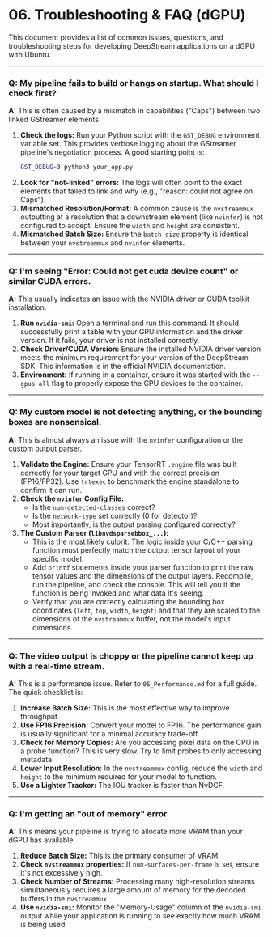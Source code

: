 # 06. Troubleshooting & FAQ (dGPU)

This document provides a list of common issues, questions, and troubleshooting steps for developing DeepStream applications on a dGPU with Ubuntu.

---

### Q: My pipeline fails to build or hangs on startup. What should I check first?

**A:** This is often caused by a mismatch in capabilities ("Caps") between two linked GStreamer elements.

1.  **Check the logs:** Run your Python script with the `GST_DEBUG` environment variable set. This provides verbose logging about the GStreamer pipeline's negotiation process. A good starting point is:
    ```bash
    GST_DEBUG=3 python3 your_app.py
    ```
2.  **Look for "not-linked" errors:** The logs will often point to the exact elements that failed to link and why (e.g., "reason: could not agree on Caps").
3.  **Mismatched Resolution/Format:** A common cause is the `nvstreammux` outputting at a resolution that a downstream element (like `nvinfer`) is not configured to accept. Ensure the `width` and `height` are consistent.
4.  **Mismatched Batch Size:** Ensure the `batch-size` property is identical between your `nvstreammux` and `nvinfer` elements.

---

### Q: I'm seeing "Error: Could not get cuda device count" or similar CUDA errors.

**A:** This usually indicates an issue with the NVIDIA driver or CUDA toolkit installation.

1.  **Run `nvidia-smi`:** Open a terminal and run this command. It should successfully print a table with your GPU information and the driver version. If it fails, your driver is not installed correctly.
2.  **Check Driver/CUDA Version:** Ensure the installed NVIDIA driver version meets the minimum requirement for your version of the DeepStream SDK. This information is in the official NVIDIA documentation.
3.  **Environment:** If running in a container, ensure it was started with the `--gpus all` flag to properly expose the GPU devices to the container.

---

### Q: My custom model is not detecting anything, or the bounding boxes are nonsensical.

**A:** This is almost always an issue with the `nvinfer` configuration or the custom output parser.

1.  **Validate the Engine:** Ensure your TensorRT `.engine` file was built correctly for your target GPU and with the correct precision (FP16/FP32). Use `trtexec` to benchmark the engine standalone to confirm it can run.
2.  **Check the `nvinfer` Config File:**
    *   Is the `num-detected-classes` correct?
    *   Is the `network-type` set correctly (0 for detector)?
    *   Most importantly, is the output parsing configured correctly?
3.  **The Custom Parser (`libnvdsparsebbox_...`):**
    *   This is the most likely culprit. The logic inside your C/C++ parsing function must perfectly match the output tensor layout of your specific model.
    *   Add `printf` statements inside your parser function to print the raw tensor values and the dimensions of the output layers. Recompile, run the pipeline, and check the console. This will tell you if the function is being invoked and what data it's seeing.
    *   Verify that you are correctly calculating the bounding box coordinates (`left`, `top`, `width`, `height`) and that they are scaled to the dimensions of the `nvstreammux` buffer, not the model's input dimensions.

---

### Q: The video output is choppy or the pipeline cannot keep up with a real-time stream.

**A:** This is a performance issue. Refer to `05_Performance.md` for a full guide. The quick checklist is:

1.  **Increase Batch Size:** This is the most effective way to improve throughput.
2.  **Use FP16 Precision:** Convert your model to FP16. The performance gain is usually significant for a minimal accuracy trade-off.
3.  **Check for Memory Copies:** Are you accessing pixel data on the CPU in a probe function? This is very slow. Try to limit probes to only accessing metadata.
4.  **Lower Input Resolution:** In the `nvstreammux` config, reduce the `width` and `height` to the minimum required for your model to function.
5.  **Use a Lighter Tracker:** The IOU tracker is faster than NvDCF.

---

### Q: I'm getting an "out of memory" error.

**A:** This means your pipeline is trying to allocate more VRAM than your dGPU has available.

1.  **Reduce Batch Size:** This is the primary consumer of VRAM.
2.  **Check `nvstreammux` properties:** If `num-surfaces-per-frame` is set, ensure it's not excessively high.
3.  **Check Number of Streams:** Processing many high-resolution streams simultaneously requires a large amount of memory for the decoded buffers in the `nvstreammux`.
4.  **Use `nvidia-smi`:** Monitor the "Memory-Usage" column of the `nvidia-smi` output while your application is running to see exactly how much VRAM is being used. 
